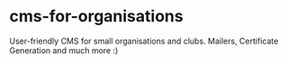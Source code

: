# cms-for-organisations
User-friendly CMS for small organisations and clubs. Mailers, Certificate Generation and much more :)
